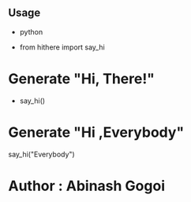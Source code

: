 ## Usage

* python

* from hithere import say_hi


# Generate "Hi, There!"

* say_hi()

# Generate "Hi ,Everybody"

say_hi("Everybody")


# Author : Abinash Gogoi
 

